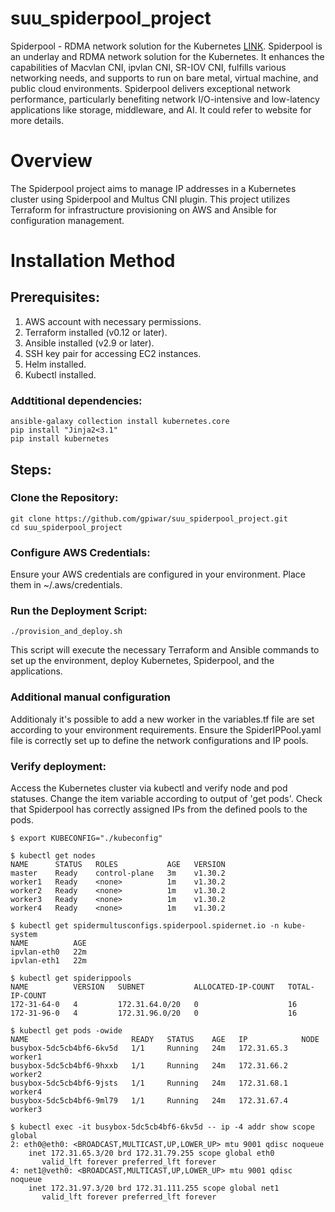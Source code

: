 # suu_spiderpool_project

Spiderpool - RDMA network solution for the Kubernetes [LINK](https://spidernet-io.github.io/spiderpool/v0.9/#license). 
Spiderpool is an underlay and RDMA network solution for the Kubernetes. 
It enhances the capabilities of Macvlan CNI, ipvlan CNI, SR-IOV CNI, fulfills various networking needs, 
and supports to run on bare metal, virtual machine, and public cloud environments. 
Spiderpool delivers exceptional network performance, particularly benefiting network I/O-intensive and 
low-latency applications like storage, middleware, and AI. It could refer to website for more details.

# Overview

The Spiderpool project aims to manage IP addresses in a Kubernetes cluster using Spiderpool and Multus CNI plugin. 
This project utilizes Terraform for infrastructure provisioning on AWS and Ansible for configuration management.

# Installation Method
## Prerequisites:

  1.   AWS account with necessary permissions.
  2.   Terraform installed (v0.12 or later).
  3.   Ansible installed (v2.9 or later).
  4.   SSH key pair for accessing EC2 instances.
  5.   Helm installed.
  6.   Kubectl installed.

### Addtitional dependencies:

    ansible-galaxy collection install kubernetes.core
    pip install "Jinja2<3.1"
    pip install kubernetes

## Steps:
### Clone the Repository:

    git clone https://github.com/gpiwar/suu_spiderpool_project.git
    cd suu_spiderpool_project

### Configure AWS Credentials:
Ensure your AWS credentials are configured in your environment. Place them in ~/.aws/credentials.

### Run the Deployment Script:

    ./provision_and_deploy.sh

This script will execute the necessary Terraform and Ansible commands to set up the environment, 
deploy Kubernetes, Spiderpool, and the applications.

### Additional manual configuration

Additionaly it's possible to add a new worker in the variables.tf file are set according to your environment requirements. 
Ensure the SpiderIPPool.yaml file is correctly set up to define the network configurations and IP pools.

### Verify deployment:
Access the Kubernetes cluster via kubectl and verify node and pod statuses. Change the item variable according
to output of 'get pods'. Check that Spiderpool has correctly assigned IPs from the defined pools to the pods.

    $ export KUBECONFIG="./kubeconfig"

    $ kubectl get nodes
    NAME      STATUS   ROLES           AGE   VERSION
    master    Ready    control-plane   3m    v1.30.2
    worker1   Ready    <none>          1m    v1.30.2
    worker2   Ready    <none>          1m    v1.30.2
    worker3   Ready    <none>          1m    v1.30.2
    worker4   Ready    <none>          1m    v1.30.2
    
    $ kubectl get spidermultusconfigs.spiderpool.spidernet.io -n kube-system
    NAME          AGE
    ipvlan-eth0   22m
    ipvlan-eth1   22m
    
    $ kubectl get spiderippools
    NAME          VERSION   SUBNET           ALLOCATED-IP-COUNT   TOTAL-IP-COUNT
    172-31-64-0   4         172.31.64.0/20   0                    16
    172-31-96-0   4         172.31.96.0/20   0                    16

    $ kubectl get pods -owide
    NAME                       READY   STATUS    AGE   IP            NODE
    busybox-5dc5cb4bf6-6kv5d   1/1     Running   24m   172.31.65.3   worker1
    busybox-5dc5cb4bf6-9hxxb   1/1     Running   24m   172.31.66.2   worker2
    busybox-5dc5cb4bf6-9jsts   1/1     Running   24m   172.31.68.1   worker4
    busybox-5dc5cb4bf6-9ml79   1/1     Running   24m   172.31.67.4   worker3

    $ kubectl exec -it busybox-5dc5cb4bf6-6kv5d -- ip -4 addr show scope global
    2: eth0@eth0: <BROADCAST,MULTICAST,UP,LOWER_UP> mtu 9001 qdisc noqueue 
        inet 172.31.65.3/20 brd 172.31.79.255 scope global eth0
           valid_lft forever preferred_lft forever
    4: net1@veth0: <BROADCAST,MULTICAST,UP,LOWER_UP> mtu 9001 qdisc noqueue 
        inet 172.31.97.3/20 brd 172.31.111.255 scope global net1
           valid_lft forever preferred_lft forever



